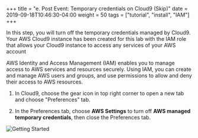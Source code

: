 +++
title = "e. Post Event: Temporary credentials on Cloud9 (Skip)"
date = 2019-09-18T10:46:30-04:00
weight = 50
tags = ["tutorial", "install", "IAM"]
+++

In this step, you will turn off the temporary credentials managed by Cloud9.
Your AWS Cloud9 instance has been created for this lab with the IAM role that allows your Cloud9 instance to access any services of your AWS account

AWS Identity and Access Management (IAM) enables you to manage access to AWS services and resources securely.
Using IAM, you can create and manage AWS users and groups, and use permissions to allow and deny their access to AWS resources.


1. In Cloud9, choose the gear icon in top right corner to open a new tab and choose "Preferences” tab.

2. In the Preferences tab, choose **AWS Settings** to turn off **AWS managed temporary credentials**, then close the Preferences tab.

![Getting Started](/images/introductory-steps/cloud9-credentials.png)
